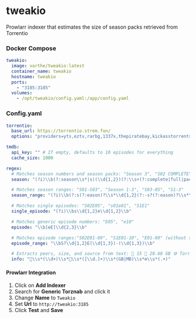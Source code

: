 # tweakio

Prowlarr indexer that estimates the size of season packs retrieved from Torrentio

### Docker Compose

```yaml
tweakio:
  image: varthe/tweakio:latest
  container_name: tweakio
  hostname: tweakio
  ports:
    - "3185:3185"
  volumes:
    - /opt/tweakio/config.yaml:/app/config.yaml
```

### Config.yaml

```yaml
torrentio:
  base_url: https://torrentio.strem.fun/
  options: "providers=yts,eztv,rarbg,1337x,thepiratebay,kickasstorrents,torrentgalaxy,magnetdl,horriblesubs,nyaasi,tokyotosho,anidex|sort=qualitysize|qualityfilter=scr,cam"

tmdb:
  api_key: "" # If empty, defaults to 10 episodes for everything
  cache_size: 1000

regex:
  # Matches season numbers and season packs: "Season 3", "S02 COMPLETE", "Season 2 Pack", "S02.MULTi"
  season: "(?i)\\b(?:season\\s*|s)(\\d{1,2})(?:\\s+(?:complete|full|pack|multi)|\\.[a-z]+)?\\b"

  # Matches season ranges: "S01-S03", "Season 1-3", "S03-05", "S1-3"
  season_range: "(?i)\\b(?:s(?:eason)?\\s*\\d{1,2}(?:-s?(?:eason)?\\s*\\d{1,2})|s\\d{1,2}e\\d{1,2}-\\d{1,2})\\b"

  # Matches single episodes: "S02E05", "s01e01", "S1E1"
  single_episode: "(?i)\\bs\\d{1,2}e\\d{1,2}\\b"

  # Matches generic episode numbers: "E05", "e10"
  episode: "\\b[eE]\\d{2,3}\\b"

  # Matches episode ranges:"S02E01-09", "S1E01-10", "E01-09" (without season)
  episode_range: "\\bS?\\d{1,2}E(\\d{1,3})-(\\d{1,3})\\b"

  # Extracts peers, size, and source from text: 👤 15 💾 28.68 GB ⚙️ TorrentGalaxy.
  info: "👤\\s*(\\d+)\\s*💾\\s*([\\d.]+)\\s*(GB|MB)\\s*⚙️\\s*(.+)"
```

#### Prowlarr Integration

1. Click on **Add Indexer**
2. Search for **Generic Torznab** and click it
3. Change **Name** to `Tweakio`
4. Set **Url** to `http://tweakio:3185`
5. Click **Test** and **Save**
